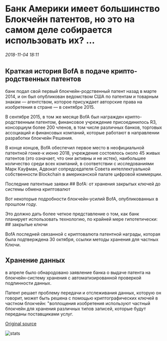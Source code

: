 # Банк Америки имеет большинство Блокчейн патентов, но это на самом деле собирается использовать их? ...

###### 2018-11-04 18:11

## Краткая история BofA в подаче крипто-родственных патентов

банк подал свой первый блокчейн-родственный патент назад в марте 2014, и он был опубликован ведомством США по патентам и товарным знакам — агентством, которое присуждает авторские права на изобретения в стране — в сентябре 2015.

В сентябре 2015, в том же месяце BofA был награжден крипто-родственным патентом, финансовое учреждение присоединилось R3, консорциум более 200 членов, в том числе различных банков, торговых ассоциаций и финансовых компаний, которые работают в направлении разработки блокчейн Решения.

В конце концов, BofA обеспечил первое место в неофициальной патентной гонке-к июню 2018, учреждение состоялось около 45 живых патентов (это означает, что они активны и не истек), наибольшее количество среди всех компаний, в соответствии с исследованиями Марк Кауфман, Адвокат сопредседателя Совета интеллектуальной собственности Blockchain в американской палате цифровой коммерции.

Последние патентные заявки ## BofA: от хранения закрытых ключей до системы обмена криптовалют

Вот некоторые подробности блокчейн-усилий BofA, опубликованных в прошлом году.

Это должно дать более четкое представление о том, как банк планирует использовать технологию, по крайней мере гипотетически: ## закрытые ключи

BofA последней связанной с криптовалюта патентной награды, которая была подтверждена 30 октября, ссылки методы хранения для частных Ключи.

## Хранение данных

в апреле было обнародовано заявление банка о выдаче патента на блокчейн-систему хранения с автоматизированной проверкой подлинности данных.

Патент решает проблему передачи и отслеживания данных, которую он говорит, может быть решена с помощью криптографических ключей в частном блокчейн: "воплощения изобретения используют частный блокчейн для хранения различных типов записей, которые будут переданы поставщиками услуг.

[Original source](https://cointelegraph.com/news/bank-of-america-has-the-most-blockchain-patents-but-is-it-actually-going-to-use-them)

![stats](https://c.statcounter.com/11760860/0/a89fa40b/1/ "stats")
